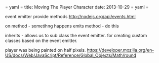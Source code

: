 = yaml =
title: Moving The Player Character
date: 2013-10-29
= yaml =

event emitter provide methods
http://nodejs.org/api/events.html


on method - sometihng happens
emits method - do this

inherits - allows us to sub class the event emitter. for creating custom classes based on the event emitter.

player was being painted on half pixels.
https://developer.mozilla.org/en-US/docs/Web/JavaScript/Reference/Global_Objects/Math/round

